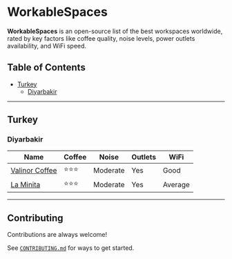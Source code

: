 # WorkableSpaces

**WorkableSpaces** is an open-source list of the best workspaces worldwide, rated by key factors like coffee quality, noise levels, power outlets availability, and WiFi speed.

## Table of Contents

- [Turkey](#turkey)
  - [Diyarbakir](#diyarbakir)

---

## Turkey

### Diyarbakir

| Name                                                                                                                                                                                                                                                                                               | Coffee | Noise    | Outlets | WiFi    |
| -------------------------------------------------------------------------------------------------------------------------------------------------------------------------------------------------------------------------------------------------------------------------------------------------- | ------ | -------- | ------- | ------- |
| [Valinor Coffee](https://www.google.com/maps/dir//valinor+coffee/data=!4m6!4m5!1m1!4e2!1m2!1m1!1s0x40751f6e284106b5:0x7fc96abbbf7e965a?sa=X&ved=1t:3061&ictx=111)                                                                                                                                  | ⭐⭐⭐ | Moderate | Yes     | Good    |
| [La Minita](https://www.google.com/maps/dir//Mezopotamya,+Mahabad+Blv+40%2FBA,+21010+Kayap%C4%B1nar%2FDiyarbak%C4%B1r/@37.9453012,40.077478,12z/data=!4m8!4m7!1m0!1m5!1m1!1s0x40751f35ee7b8c4b:0xc434adc05022015!2m2!1d40.159879!2d37.9453299?entry=ttu&g_ep=EgoyMDI0MTExOS4yIKXMDSoASAFQAw%3D%3D) | ⭐⭐⭐ | Moderate | Yes     | Average |

---

## Contributing

Contributions are always welcome!

See [`CONTRIBUTING.md`](https://github.com/HappyHackingSpace/workable-spaces/blob/main/CONTRIBUTING.md) for ways to get started.
